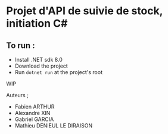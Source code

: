# Projet d'API de suivie de stock, initiation C#

## To run :
- Install .NET sdk 8.0
- Download the project
- Run `dotnet run` at the project's root


WIP



Auteurs ;
- Fabien ARTHUR
- Alexandre XIN
- Gabriel GARCIA
- Mathieu DENIEUL LE DIRAISON